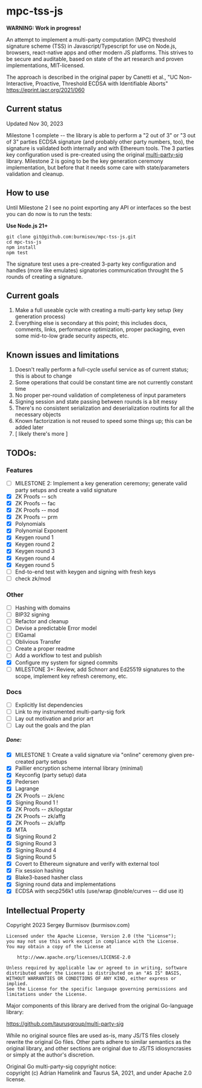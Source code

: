 # mpc-tss-js

**WARNING: Work in progress!**

An attempt to implement a multi-party computation (MPC) threshold signature scheme (TSS) in Javascript/Typescript for use on Node.js, browsers, react-native apps and other modern JS platforms. This strives to be secure and auditable, based on state of the art research and proven implementations, MIT-licensed.

The approach is described in the original paper by Canetti et al.,
"UC Non-Interactive, Proactive, Threshold ECDSA with Identifiable Aborts"
https://eprint.iacr.org/2021/060

## Current status

Updated Nov 30, 2023

Milestone 1 complete -- the library is able to perform a "2 out of 3" or
"3 out of 3" parties ECDSA signature (and probably other party numbers, too),
the signature is validated both internally and with Ethereum tools. The 3 parties
key configuration used is pre-created using the original
[multi-party-sig](https://github.com/taurusgroup/multi-party-sig) library.
Milestone 2 is going to be the key generation ceremony implementation, but before that
it needs some care with state/parameters validation and cleanup.

## How to use

Until Milestone 2 I see no point exporting any API or interfaces so the best you
can do now is to run the tests:

**Use Node.js 21+**

```
git clone git@github.com:burmisov/mpc-tss-js.git
cd mpc-tss-js
npm install
npm test
```

The signature test uses a pre-created 3-party key configuration and handles (more
like emulates) signatories communication throught the 5 rounds of creating a signature.

## Current goals

1. Make a full useable cycle with creating a multi-party key setup (key generation process)
2. Everything else is secondary at this point; this includes docs, comments, links, performance optimization, proper packaging, even some mid-to-low grade security aspects, etc.

## Known issues and limitations

1. Doesn't really perform a full-cycle useful service as of current status; this is about to change
2. Some operations that could be constant time are not currently constant time
3. No proper per-round validation of completeness of input parameters
4. Signing session and state passing between rounds is a bit messy
5. There's no consistent serialization and deserialization routints for all the necessary objects
6. Known factorization is not reused to speed some things up; this can be added later
7. [ likely there's more ]

## TODOs:

### Features

- [ ] MILESTONE 2: Implement a key generation ceremony; generate valid party setups and create a valid signature
- [x] ZK Proofs -- sch
- [x] ZK Proofs -- fac
- [x] ZK Proofs -- mod
- [x] ZK Proofs -- prm
- [x] Polynomials
- [x] Polynomial Exponent
- [x] Keygen round 1
- [x] Keygen round 2
- [x] Keygen round 3
- [x] Keygen round 4
- [x] Keygen round 5
- [ ] End-to-end test with keygen and signing with fresh keys
- [ ] check zk/mod

### Other

- [ ] Hashing with domains
- [ ] BIP32 signing
- [ ] Refactor and cleanup
- [ ] Devise a predictable Error model
- [ ] ElGamal
- [ ] Oblivious Transfer
- [ ] Create a proper readme
- [ ] Add a workflow to test and publish
- [x] Configure my system for signed commits
- [ ] MILESTONE 3+: Review, add Schnorr and Ed25519 signatures to the scope, implement key refresh ceremony, etc.

### Docs

- [ ] Explicitly list dependencies
- [ ] Link to my instrumented multi-party-sig fork
- [ ] Lay out motivation and prior art
- [ ] Lay out the goals and the plan

##### Done:

- [x] MILESTONE 1: Create a valid signature via "online" ceremony given pre-created party setups
- [x] Paillier encryption scheme internal library (minimal)
- [x] Keyconfig (party setup) data
- [x] Pedersen
- [x] Lagrange
- [x] ZK Proofs -- zk/enc
- [x] Signing Round 1 !
- [x] ZK Proofs -- zk/logstar
- [x] ZK Proofs -- zk/affg
- [x] ZK Proofs -- zk/affp
- [x] MTA
- [x] Signing Round 2
- [x] Signing Round 3
- [x] Signing Round 4
- [x] Signing Round 5
- [x] Covert to Ethereum signature and verify with external tool
- [x] Fix session hashing
- [x] Blake3-based hasher class
- [x] Signing round data and implementations
- [x] ECDSA with secp256k1 utils (use/wrap @noble/curves -- did use it)

## Intellectual Property

Copyright 2023 Sergey Burmisov (burmisov.com)

```
Licensed under the Apache License, Version 2.0 (the "License");
you may not use this work except in compliance with the License.
You may obtain a copy of the License at

    http://www.apache.org/licenses/LICENSE-2.0

Unless required by applicable law or agreed to in writing, software
distributed under the License is distributed on an "AS IS" BASIS,
WITHOUT WARRANTIES OR CONDITIONS OF ANY KIND, either express or implied.
See the License for the specific language governing permissions and
limitations under the License.
```

Major components of this library are derived from the original Go-language library:

https://github.com/taurusgroup/multi-party-sig

While no original source files are used as-is, many JS/TS files closely rewrite the
original Go files. Other parts adhere to similar semantics as the original library, and
other sections are original due to JS/TS idiosyncrasies or simply at the author's
discretion.

Original Go multi-party-sig copyright notice:  
copyright (c) Adrian Hamelink and Taurus SA, 2021, and under Apache 2.0 license.
